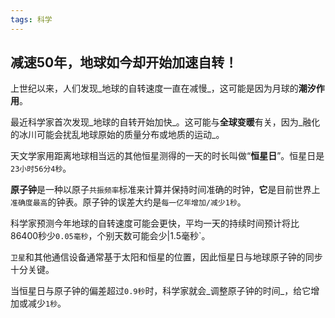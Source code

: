 ```yaml
---
tags: 科学
---
```


## 减速50年，地球如今却开始加速自转！

上世纪以来，人们发现_地球的自转速度一直在减慢_，这可能是因为月球的**潮汐作用**。

最近科学家首次发现_地球的自转开始加快_。这可能与**全球变暖**有关，因为_融化的冰川可能会扰乱地球原始的质量分布或地质的运动_。

天文学家用距离地球相当远的其他恒星测得的一天的时长叫做“**恒星日**”。恒星日是`23小时56分4秒`。

**原子钟**是一种以原子`共振频率`标准来计算并保持时间准确的时钟，**它**是目前世界上`准确度最高`的钟表。原子钟的误差大约是`每一亿年增加/减少1秒`。

科学家预测今年地球的自转速度可能会更快，平均一天的持续时间预计将比86400秒少`0.05毫秒`，个别天数可能会少\|1.5毫秒\`。

`卫星`和其他通信设备通常基于太阳和恒星的位置，因此恒星日与地球原子钟的同步十分关键。

当恒星日与原子钟的偏差超过`0.9秒`时，科学家就会_调整原子钟的时间_，给它增加或减少`1秒`。

